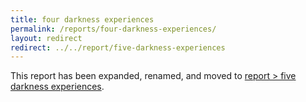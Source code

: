 ```yaml
---
title: four darkness experiences
permalink: /reports/four-darkness-experiences/
layout: redirect
redirect: ../../report/five-darkness-experiences
---
```


This report has been expanded, renamed, and moved to [report > five darkness experiences](/report/five-darkness-experiences).
